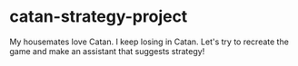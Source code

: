# catan-strategy-project
My housemates love Catan. I keep losing in Catan. Let's try to recreate the game and make an assistant that suggests strategy!
